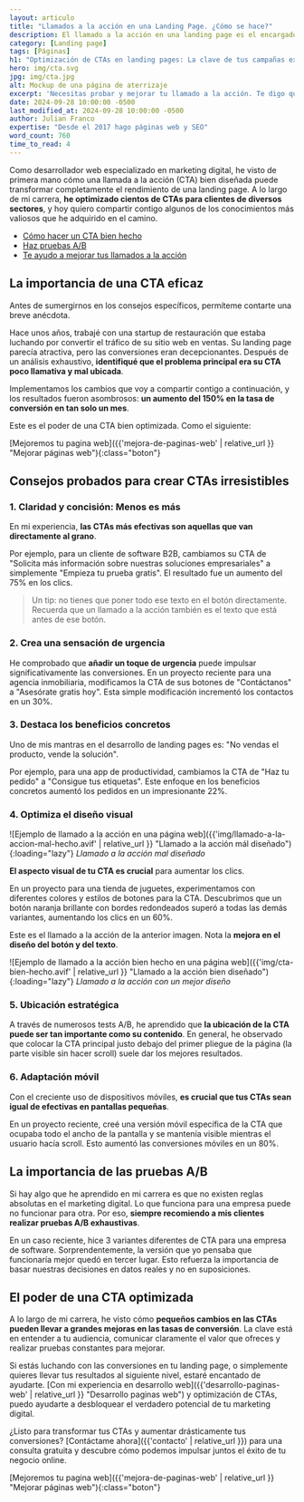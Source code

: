 ```yaml
---
layout: articulo
title: "Llamados a la acción en una Landing Page. ¿Cómo se hace?"
description: El llamado a la acción en una landing page es el encargado de las conversiones. Bien hecho aumenta los mucho los resultados. Te digo qué tener en cuenta.
category: [Landing page]
tags: [Páginas]
h1: "Optimización de CTAs en landing pages: La clave de tus campañas exitosas"
hero: img/cta.svg
jpg: img/cta.jpg
alt: Mockup de una página de aterrizaje
excerpt: 'Necesitas probar y mejorar tu llamado a la acción. Te digo qué me ha servido en mis páginas.'
date: 2024-09-28 10:00:00 -0500
last_modified_at: 2024-09-28 10:00:00 -0500
author: Julian Franco
expertise: "Desde el 2017 hago páginas web y SEO"
word_count: 760
time_to_read: 4
---
```

Como desarrollador web especializado en marketing digital, he visto de primera mano cómo una llamada a la acción (CTA) bien diseñada puede transformar completamente el rendimiento de una landing page. A lo largo de mi carrera, **he optimizado cientos de CTAs para clientes de diversos sectores**, y hoy quiero compartir contigo algunos de los conocimientos más valiosos que he adquirido en el camino.

- [Cómo hacer un CTA bien hecho](#consejos-probados-para-crear-ctas-irresistibles)
- [Haz pruebas A/B](#la-importancia-de-las-pruebas-ab)
- [Te ayudo a mejorar tus llamados a la acción](#el-poder-de-una-cta-optimizada)

## La importancia de una CTA eficaz

Antes de sumergirnos en los consejos específicos, permíteme contarte una breve anécdota.

Hace unos años, trabajé con una startup de restauración que estaba luchando por convertir el tráfico de su sitio web en ventas. Su landing page parecía atractiva, pero las conversiones eran decepcionantes. Después de un análisis exhaustivo, **identifiqué que el problema principal era su CTA poco llamativa y mal ubicada**.

Implementamos los cambios que voy a compartir contigo a continuación, y los resultados fueron asombrosos: **un aumento del 150% en la tasa de conversión en tan solo un mes**.

Este es el poder de una CTA bien optimizada. Como el siguiente:

[Mejoremos tu pagina web]({{'mejora-de-paginas-web' | relative_url }} "Mejorar páginas web"){:class="boton"}

## Consejos probados para crear CTAs irresistibles

### 1. Claridad y concisión: Menos es más

En mi experiencia, **las CTAs más efectivas son aquellas que van directamente al grano**.

Por ejemplo, para un cliente de software B2B, cambiamos su CTA de "Solicita más información sobre nuestras soluciones empresariales" a simplemente "Empieza tu prueba gratis". El resultado fue un aumento del 75% en los clics.

>Un tip: no tienes que poner todo ese texto en el botón directamente. Recuerda que un llamado a la acción también es el texto que está antes de ese botón.

### 2. Crea una sensación de urgencia

He comprobado que **añadir un toque de urgencia** puede impulsar significativamente las conversiones. En un proyecto reciente para una agencia inmobiliaria, modificamos la CTA de sus botones de "Contáctanos" a "Asesórate gratis hoy". Esta simple modificación incrementó los contactos en un 30%.

### 3. Destaca los beneficios concretos

Uno de mis mantras en el desarrollo de landing pages es: "No vendas el producto, vende la solución".

Por ejemplo, para una app de productividad, cambiamos la CTA de "Haz tu pedido" a "Consigue tus etiquetas". Este enfoque en los beneficios concretos aumentó los pedidos en un impresionante 22%.

### 4. Optimiza el diseño visual

![Ejemplo de llamado a la acción en una página web]({{'img/llamado-a-la-accion-mal-hecho.avif' | relative_url }} "Llamado a la acción mál diseñado"){:loading="lazy"}
*Llamado a la acción mal diseñado*

**El aspecto visual de tu CTA es crucial** para aumentar los clics.

En un proyecto para una tienda de juguetes, experimentamos con diferentes colores y estilos de botones para la CTA. Descubrimos que un botón naranja brillante con bordes redondeados superó a todas las demás variantes, aumentando los clics en un 60%.

Este es el llamado a la acción de la anterior imagen. Nota la **mejora en el diseño del botón y del texto**.

![Ejemplo de llamado a la acción bien hecho en una página web]({{'img/cta-bien-hecho.avif' | relative_url }} "Llamado a la acción bien diseñado"){:loading="lazy"}
*Llamado a la acción con un mejor diseño*

### 5. Ubicación estratégica

A través de numerosos tests A/B, he aprendido que **la ubicación de la CTA puede ser tan importante como su contenido**. En general, he observado que colocar la CTA principal justo debajo del primer pliegue de la página (la parte visible sin hacer scroll) suele dar los mejores resultados.

### 6. Adaptación móvil

Con el creciente uso de dispositivos móviles, **es crucial que tus CTAs sean igual de efectivas en pantallas pequeñas**.

En un proyecto reciente, creé una versión móvil específica de la CTA que ocupaba todo el ancho de la pantalla y se mantenía visible mientras el usuario hacía scroll. Esto aumentó las conversiones móviles en un 80%.

## La importancia de las pruebas A/B

Si hay algo que he aprendido en mi carrera es que no existen reglas absolutas en el marketing digital. Lo que funciona para una empresa puede no funcionar para otra. Por eso, **siempre recomiendo a mis clientes realizar pruebas A/B exhaustivas**.

En un caso reciente, hice 3 variantes diferentes de CTA para una empresa de software. Sorprendentemente, la versión que yo pensaba que funcionaría mejor quedó en tercer lugar. Esto refuerza la importancia de basar nuestras decisiones en datos reales y no en suposiciones.

## El poder de una CTA optimizada

A lo largo de mi carrera, he visto cómo **pequeños cambios en las CTAs pueden llevar a grandes mejoras en las tasas de conversión**. La clave está en entender a tu audiencia, comunicar claramente el valor que ofreces y realizar pruebas constantes para mejorar.

Si estás luchando con las conversiones en tu landing page, o simplemente quieres llevar tus resultados al siguiente nivel, estaré encantado de ayudarte. [Con mi experiencia en desarrollo web]({{'desarrollo-paginas-web' | relative_url }} "Desarrollo paginas web") y optimización de CTAs, puedo ayudarte a desbloquear el verdadero potencial de tu marketing digital.

¿Listo para transformar tus CTAs y aumentar drásticamente tus conversiones? [Contáctame ahora]({{'contacto' | relative_url }}) para una consulta gratuita y descubre cómo podemos impulsar juntos el éxito de tu negocio online.

[Mejoremos tu pagina web]({{'mejora-de-paginas-web' | relative_url }} "Mejorar páginas web"){:class="boton"}
